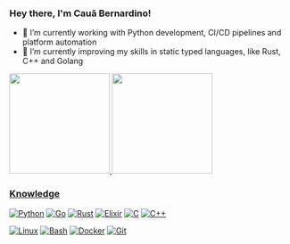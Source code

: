 ### Hey there, I'm Cauã Bernardino! 

- 🔭 I’m currently working with Python development, CI/CD pipelines and platform automation
- 🌱 I’m currently improving my skills in static typed languages, like Rust, C++ and Golang


<a href="https://github.com/cauabernardino">
  <img height="180em" src="https://github-readme-stats.vercel.app/api?username=cauabernardino&show_icons=true&theme=onedark&include_all_commits=true&rank_icon=github"/>
  <img height="180em" src="https://github-readme-stats.vercel.app/api/top-langs/?username=cauabernardino&layout=compact&langs_count=8&theme=onedark&count_private=false"/>
<div>

### Knowledge

[![Python](https://img.shields.io/badge/-Python-3776AB?style=flat&logo=Python&logoColor=white&link=https://github.com/cauabernardino/)](https://github.com/cauabernardino/)
[![Go](https://img.shields.io/badge/-Go-00ADD8?style=flat&logo=Go&logoColor=white&link=https://github.com/cauabernardino)](https://github.com/cauabernardino/)
[![Rust](https://img.shields.io/badge/-Rust-B7410E?style=flat&logo=Rust&logoColor=white&link=https://github.com/cauabernardino)](https://github.com/cauabernardino/)
[![Elixir](https://img.shields.io/badge/-Elixir-4B275F?style=flat&logo=Elixir&logoColor=white&link=https://github.com/cauabernardino)](https://github.com/cauabernardino/)
[![C](https://img.shields.io/badge/--A8B9CC?style=flat&logo=C&logoColor=black&link=https://github.com/cauabernardino/)](https://github.com/cauabernardino/)
[![C++](https://img.shields.io/badge/-C++-00599C?style=flat&logo=C%2B%2B&link=https://github.com/cauabernardino)](https://github.com/cauabernardino/)
<!-- [![MATLAB](https://img.shields.io/badge/-MATLAB-important?style=flat&logo=&link=https://github.com/cauabernardino/)](https://github.com/cauabernardino/)-->

[![Linux](https://img.shields.io/badge/-Linux-black?style=flat&logo=Linux&color=FCC624&logoColor=black&link=https://github.com/cauabernardino/)](https://github.com/cauabernardino/)
[![Bash](https://img.shields.io/badge/-Bash-white?style=flat&logo=GNU%20Bash&color=4EAA25&logoColor=white&link=https://github.com/cauabernardino/)](https://github.com/cauabernardino/)
[![Docker](https://img.shields.io/badge/-Docker-white?style=flat&logo=Docker&color=2496ED&logoColor=white&link=https://github.com/cauabernardino/)](https://github.com/cauabernardino/)
[![Git](https://img.shields.io/badge/-Git-F05032?style=flat&logo=Git&logoColor=white&link=https://github.com/cauabernardino)](https://github.com/cauabernardino/)


<!-- [![SQLite](https://img.shields.io/badge/-SQLite-003B57?style=flat&logo=SQLite&link=https://github.com/cauabernardino/)](https://github.com/cauabernardino/)
[![MySQL](https://img.shields.io/badge/-MySQL-4479A1?style=flat&logo=MySQL&logoColor=white&link=https://github.com/cauabernardino/)](https://github.com/cauabernardino/)
[![PostgreSQL](https://img.shields.io/badge/-PostgreSQL-336791?style=flat-square&logo=postgresql&link=https://github.com/cauabernardino/)](https://github.com/cauabernardino/)

## Knowledge

- 🌱 I’m currently learning: Deeping on APIs and web dev with Django and Django REST. Automation and Testings with Python and Bash.
- 🔭 I’m currently working on: My masters thesis and study projects 😁
- ⚡ Fun(?!) fact: I am a Control Systems Engineering masters student

- 🔭 I’m currently working on ...
- 🌱 I’m currently learning ...
- 👯 I’m looking to collaborate on ...
- 🤔 I’m looking for help with ...
- 💬 Ask me about ...
- 📫 How to reach me: ...
- 😄 Pronouns: ...
- ⚡ Fun fact: ... 
-->
